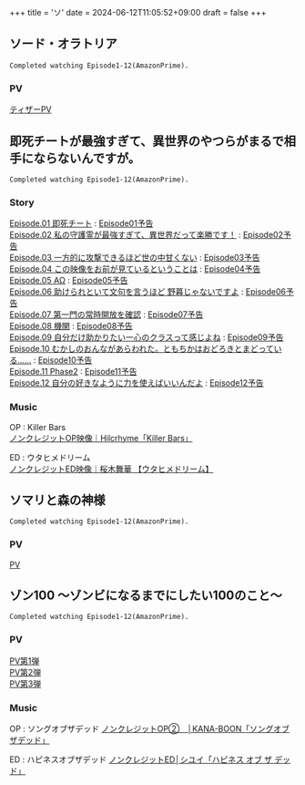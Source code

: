 +++
title = 'ソ'
date = 2024-06-12T11:05:52+09:00
draft = false
+++

## ソード・オラトリア
```
Completed watching Episode1-12(AmazonPrime).
```

### PV
[ティザーPV](https://www.youtube.com/watch?v=_25Ar-rS-C4)

## 即死チートが最強すぎて、異世界のやつらがまるで相手にならないんですが。
```
Completed watching Episode1-12(AmazonPrime).
```
### Story
[Episode.01 即死チート](https://sokushicheat-pr.com/story/) : [Episode01予告](https://youtu.be/gsF6Wi7IJ2w)\
[Episode.02 私の守護霊が最強すぎて、異世界だって楽勝です！](https://sokushicheat-pr.com/story/) : [Episode02予告](https://youtu.be/B4lsr9EmHJk)\
[Episode.03 一方的に攻撃できるほど世の中甘くない](https://sokushicheat-pr.com/story/) : [Episode03予告](https://youtu.be/ycmb6ziumTY)\
[Episode.04 この映像をお前が見ているということは](https://sokushicheat-pr.com/story/) : [Episode04予告](https://youtu.be/jUNHm1t3AaQ)\
[Episode.05 AΩ](https://sokushicheat-pr.com/story/) : [Episode05予告](https://youtu.be/EtjafdnfiCk)\
[Episode.06 助けられといて文句を言うほど 野暮じゃないですよ](https://sokushicheat-pr.com/story/) : [Episode06予告](https://youtu.be/81iGNMc1XUc)\
[Episode.07 第一門の常時開放を確認](https://sokushicheat-pr.com/story/) : [Episode07予告](https://youtu.be/Yj0-nrlE8Ug)\
[Episode.08 機関](https://sokushicheat-pr.com/story/) : [Episode08予告](https://youtu.be/zpSJlnuDCik)\
[Episode.09 自分だけ助かりたい一心のクラスって感じよね](https://sokushicheat-pr.com/story/) : [Episode09予告](https://www.youtube.com/watch?v=Vz-WDRBivm8)\
[Episode.10 むかしのおんながあらわれた。ともちかはおどろきとまどっている……](https://sokushicheat-pr.com/story/) : [Episode10予告](https://www.youtube.com/watch?v=3Mj5NTeigZQ)\
[Episode.11 Phase2](https://sokushicheat-pr.com/story/) : [Episode11予告](https://www.youtube.com/watch?v=GL2rnGG-2M4)\
[Episode.12 自分の好きなように力を使えばいいんだよ](https://sokushicheat-pr.com/story/) : [Episode12予告](https://www.youtube.com/watch?v=zD-F_D9Dooc)
### Music
OP : Killer Bars\
[ノンクレジットOP映像｜Hilcrhyme「Killer Bars」](https://www.youtube.com/watch?v=uPO2UIgemSM)

ED : ウタヒメドリーム\
[ノンクレジットED映像｜桜木舞華 【ウタヒメドリーム】](https://youtu.be/sXr91MBA4oU)


  
  
  
  

## ソマリと森の神様
```
Completed watching Episode1-12(AmazonPrime).
```

### PV
[PV](https://www.youtube.com/watch?v=zoQytu0i7yY)

  
## ゾン100 ～ゾンビになるまでにしたい100のこと～
```
Completed watching Episode1-12(AmazonPrime).
```

### PV
[PV第1弾](https://youtu.be/POkryDWqUfg)\
[PV第2弾](https://youtu.be/GAMrUx-esS8)\
[PV第3弾](https://youtu.be/S1NzUyUD6Ks)

### Music
OP : ソングオブザデッド
[ノンクレジットOP②　│KANA-BOON「ソングオブザデッド」](https://youtu.be/o4U24bkGB0s)

ED : ハピネスオブザデッド
[ノンクレジットED│シユイ「ハピネス オブ ザ デッド」](https://youtu.be/C6ufOc-buj0)


